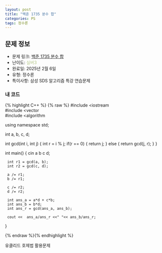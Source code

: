 ```yaml
---
layout: post
title: "백준 1735 분수 합"
categories: PS
tags: 정수론
---
```


## 문제 정보
- 문제 링크: [백준 1735 분수 합](https://www.acmicpc.net/problem/1735)
- 난이도: <span style="color:#B5C78A">실버3</span>
- 완료일: 2025년 2월 6일
- 유형: 정수론
- 특이사항: 삼성 SDS 알고리즘 특강 연습문제

### 내 코드

{% highlight C++ %} {% raw %}
#include <iostream	
#include <vector	
#include <algorithm	

using namespace std;

int a, b, c, d;

int gcd(int i, int j)
{
	 int r = i % j;
	 if(r == 0)
	 {
	 return j;
	 }
	 else
	 {
	 return gcd(j, r);
	 }
}

int main()
{
	 cin 		 a 		 b 		 c 		 d;

	 int r1 = gcd(a, b);
	 int r2 = gcd(c, d);

	 a /= r1;
	 b /= r1;

	 c /= r2;
	 d /= r2;

	 int ans_a = a*d + c*b;
	 int ans_b = b*d;
	 int ans_r = gcd(ans_a, ans_b);

	 cout <<  ans_a/ans_r <<" "<< ans_b/ans_r;
}

{% endraw %}{% endhighlight %}

유클리드 호제법 활용문제 
